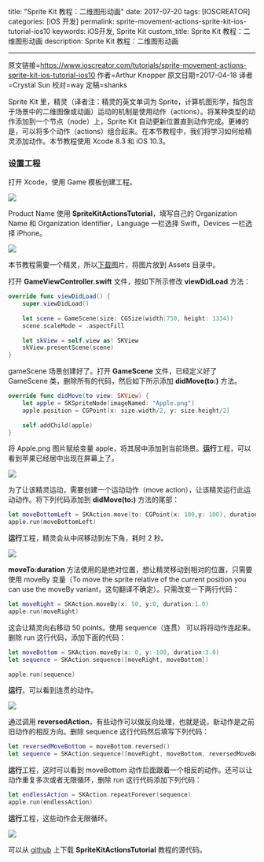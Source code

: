 title: "Sprite Kit 教程：二维图形动画"
date: 2017-07-20
tags: [IOSCREATOR]
categories: [iOS 开发]
permalink: sprite-movement-actions-sprite-kit-ios-tutorial-ios10
keywords: iOS开发, Sprite Kit
custom_title: Sprite Kit 教程：二维图形动画
description: Sprite Kit 教程：二维图形动画

---
原文链接=https://www.ioscreator.com/tutorials/sprite-movement-actions-sprite-kit-ios-tutorial-ios10
作者=Arthur Knopper
原文日期=2017-04-18
译者=Crystal Sun
校对=way
定稿=shanks

<!--此处开始正文-->

Sprite Kit 里，精灵（译者注：精灵的英文单词为 Sprite，计算机图形学，指包含于场景中的二维图像或动画）运动的机制是使用动作（actions）。将某种类型的动作添加到一个节点（node）上，Sprite Kit 自动更新位置直到动作完成。更棒的是，可以将多个动作（actions）组合起来。在本节教程中，我们将学习如何给精灵添加动作。本节教程使用 Xcode 8.3 和 iOS 10.3。
<!--more-->

### 设置工程

打开 Xcode，使用 Game 模板创建工程。

![](https://swift.gg/img/articles/sprite-movement-actions-sprite-kit-ios-tutorial-ios10/xcode-game-templateformat=1500w1500530564.45)

Product Name 使用 **SpriteKitActionsTutorial**，填写自己的 Organization Name 和 Organization Identifier，Language 一栏选择 Swift，Devices 一栏选择 iPhone。

![](https://swift.gg/img/articles/sprite-movement-actions-sprite-kit-ios-tutorial-ios10/spritekit-actions-projectformat=1500w1500530565.94)

本节教程需要一个精灵，所以[下载](https://www.ioscreator.com/s/Apple.png)图片，将图片放到 Assets 目录中。

打开 **GameViewController.swift** 文件，按如下所示修改 **viewDidLoad** 方法：

```swift
override func viewDidLoad() {
    super.viewDidLoad()
        
    let scene = GameScene(size: CGSize(width:750, height: 1334))
    scene.scaleMode = .aspectFill
        
    let skView = self.view as! SKView
    skView.presentScene(scene)
}
```

gameScene 场景创建好了。打开 **GameScene** 文件，已经定义好了 GameScene 类，删除所有的代码，然后如下所示添加 **didMove(to:)** 方法。

```swift
override func didMove(to view: SKView) {
    let apple = SKSpriteNode(imageNamed: "Apple.png")
    apple.position = CGPoint(x: size.width/2, y: size.height/2)
        
    self.addChild(apple)
}
```

将 Apple.png 图片赋给变量 apple，将其居中添加到当前场景。**运行**工程，可以看到苹果已经居中出现在屏幕上了。

![](https://swift.gg/img/articles/sprite-movement-actions-sprite-kit-ios-tutorial-ios10/center-spritekit-simulatorformat=750w1500530566.73)

为了让该精灵运动，需要创建一个运动动作（move action），让该精灵运行此运动动作。将下列代码添加到 **didMove(to:)** 方法的尾部：

```swift
let moveBottomLeft = SKAction.move(to: CGPoint(x: 100,y: 100), duration:2.0)
apple.run(moveBottomLeft)
```

**运行**工程，精灵会从中间移动到左下角，耗时 2 秒。

![](https://swift.gg/img/articles/sprite-movement-actions-sprite-kit-ios-tutorial-ios10/bottomleft-spritekit-simulatorformat=750w1500530567.46)

**moveTo:duration** 方法使用的是绝对位置，想让精灵移动到相对的位置，只需要使用 moveBy 变量（To move the sprite relative of the current position you can use the moveBy variant，这句翻译不确定）。只需改变一下两行代码：

```swift
let moveRight = SKAction.moveBy(x: 50, y:0, duration:1.0)
apple.run(moveRight)
```

这会让精灵向右移动 50 points。使用 sequence（连贯） 可以将将动作连起来。删除 run 这行代码，添加下面的代码：

```swift
let moveBottom = SKAction.moveBy(x: 0, y:-100, duration:3.0)
let sequence = SKAction.sequence([moveRight, moveBottom])
        
apple.run(sequence)
```

**运行**，可以看到连贯的动作。

![](https://swift.gg/img/articles/sprite-movement-actions-sprite-kit-ios-tutorial-ios10/sequence-spritekit-simulatorformat=750w1500530568.15)

通过调用 **reversedAction**，有些动作可以做反向处理，也就是说，新动作是之前旧动作的相反方向。删除 sequence 这行代码然后填写下列代码：

```swift
let reversedMoveBottom = moveBottom.reversed()
let sequence = SKAction.sequence([moveRight, moveBottom, reversedMoveBottom])
```

**运行**工程，这时可以看到 moveBottom 动作后面跟着一个相反的动作。还可以让动作重复多次或者无限循环，删除 run 这行代码添加下列代码：

```swift
let endlessAction = SKAction.repeatForever(sequence)
apple.run(endlessAction)
```

**运行**工程，这些动作会无限循环。

![](https://swift.gg/img/articles/sprite-movement-actions-sprite-kit-ios-tutorial-ios10/repeat-forever-spritekit-simulatorformat=750w1500530569.94)

可以从 [github](https://github.com/ioscreator/ioscreator) 上下载 **SpriteKitActionsTutorial** 教程的源代码。